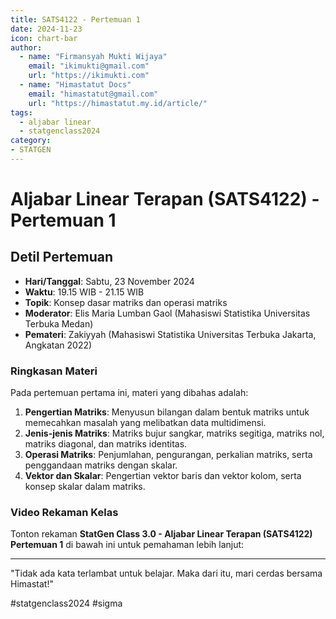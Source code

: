 ```yaml
--- 
title: SATS4122 - Pertemuan 1
date: 2024-11-23
icon: chart-bar
author:
  - name: "Firmansyah Mukti Wijaya"
    email: "ikimukti@gmail.com"
    url: "https://ikimukti.com"
  - name: "Himastatut Docs"
    email: "himastatut@gmail.com"
    url: "https://himastatut.my.id/article/"
tags:
  - aljabar linear
  - statgenclass2024
category: 
- STATGEN
--- 
```


# Aljabar Linear Terapan (SATS4122) - Pertemuan 1

## Detil Pertemuan

- **Hari/Tanggal**: Sabtu, 23 November 2024  
- **Waktu**: 19.15 WIB - 21.15 WIB  
- **Topik**: Konsep dasar matriks dan operasi matriks  
- **Moderator**: Elis Maria Lumban Gaol (Mahasiswi Statistika Universitas Terbuka Medan)  
- **Pemateri**: Zakiyyah (Mahasiswi Statistika Universitas Terbuka Jakarta, Angkatan 2022)

### Ringkasan Materi
Pada pertemuan pertama ini, materi yang dibahas adalah:
1. **Pengertian Matriks**: Menyusun bilangan dalam bentuk matriks untuk memecahkan masalah yang melibatkan data multidimensi.
2. **Jenis-jenis Matriks**: Matriks bujur sangkar, matriks segitiga, matriks nol, matriks diagonal, dan matriks identitas.
3. **Operasi Matriks**: Penjumlahan, pengurangan, perkalian matriks, serta penggandaan matriks dengan skalar.
4. **Vektor dan Skalar**: Pengertian vektor baris dan vektor kolom, serta konsep skalar dalam matriks.

### Video Rekaman Kelas
Tonton rekaman **StatGen Class 3.0 - Aljabar Linear Terapan (SATS4122) Pertemuan 1** di bawah ini untuk pemahaman lebih lanjut:

<VidStack  
  src="https://www.youtube.com/watch?v=gvqRKHsRInA&t=36s"  
  title="StatGen Class 3.0 - Aljabar Linear Terapan (SATS4122) Pertemuan 1"
/>

--- 

"Tidak ada kata terlambat untuk belajar. Maka dari itu, mari cerdas bersama Himastat!"

#statgenclass2024 #sigma

